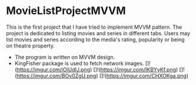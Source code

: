 # MovieListProjectMVVM
This is the first project that I have tried to implement MVVM pattern. The project is dedicated to listing movies and series in different tabs. 
Users may list movies and series according to the media's rating, popularity or being on theatre property.
- The program is written on MVVM design.
- KingFisher package is used to fetch network images.
[]!(https://imgur.com/iOiUdlJ.png)
[]!(https://imgur.com/IKBYyKf.png)
[]!(https://imgur.com/BOv0ZgU.png)
[]!(https://imgur.com/CHXOKga.png)

